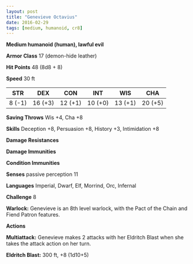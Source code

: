 ```yaml
---
layout: post
title: "Genevieve Octavius"
date: 2016-02-29
tags: [medium, humanoid, cr8]
---
```


**Medium humanoid (human), lawful evil**

**Armor Class** 17 (demon-hide leather)

**Hit Points** 48 (8d8 + 8)

**Speed** 30 ft

|   STR   |   DEX   |   CON   |   INT   |   WIS   |   CHA   |
|:-----:|:-----:|:-----:|:-----:|:-----:|:-----:|
| 8 (-1) | 16 (+3) | 12 (+1) | 10 (+0) | 13 (+1) | 20 (+5) |

**Saving Throws** Wis +4, Cha +8 

**Skills**  Deception +8, Persuasion +8, History +3, Intimidation +8

**Damage Resistances**

**Damage Immunities** 

**Condition Immunities**

**Senses** passive perception 11

**Languages** Imperial, Dwarf, Elf, Morrind, Orc, Infernal 

**Challenge** 8

**Warlock:** Genevieve is an 8th level warlock, with the Pact of the Chain and Fiend Patron features.

**Actions** 

**Multiattack:** Genevieve makes 2 attacks with her Eldritch Blast when she takes the attack action on her turn.

**Eldritch Blast:** 300 ft, +8 (1d10+5)